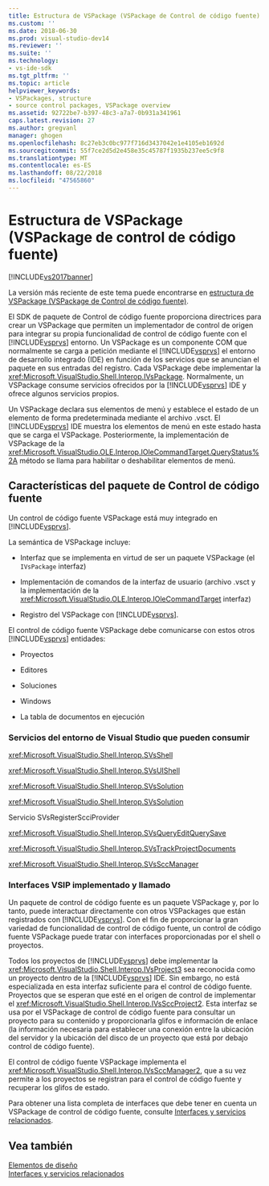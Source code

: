 ```yaml
---
title: Estructura de VSPackage (VSPackage de Control de código fuente) | Microsoft Docs
ms.custom: ''
ms.date: 2018-06-30
ms.prod: visual-studio-dev14
ms.reviewer: ''
ms.suite: ''
ms.technology:
- vs-ide-sdk
ms.tgt_pltfrm: ''
ms.topic: article
helpviewer_keywords:
- VSPackages, structure
- source control packages, VSPackage overview
ms.assetid: 92722be7-b397-48c3-a7a7-0b931a341961
caps.latest.revision: 27
ms.author: gregvanl
manager: ghogen
ms.openlocfilehash: 8c27eb3c0bc977f716d3437042e1e4105eb1692d
ms.sourcegitcommit: 55f7ce2d5d2e458e35c45787f1935b237ee5c9f8
ms.translationtype: MT
ms.contentlocale: es-ES
ms.lasthandoff: 08/22/2018
ms.locfileid: "47565860"
---
```

# <a name="vspackage-structure-source-control-vspackage"></a>Estructura de VSPackage (VSPackage de control de código fuente)
[!INCLUDE[vs2017banner](../../includes/vs2017banner.md)]

La versión más reciente de este tema puede encontrarse en [estructura de VSPackage (VSPackage de Control de código fuente)](https://docs.microsoft.com/visualstudio/extensibility/internals/vspackage-structure-source-control-vspackage).  
  
El SDK de paquete de Control de código fuente proporciona directrices para crear un VSPackage que permiten un implementador de control de origen para integrar su propia funcionalidad de control de código fuente con el [!INCLUDE[vsprvs](../../includes/vsprvs-md.md)] entorno. Un VSPackage es un componente COM que normalmente se carga a petición mediante el [!INCLUDE[vsprvs](../../includes/vsprvs-md.md)] el entorno de desarrollo integrado (IDE) en función de los servicios que se anuncian el paquete en sus entradas del registro. Cada VSPackage debe implementar la <xref:Microsoft.VisualStudio.Shell.Interop.IVsPackage>. Normalmente, un VSPackage consume servicios ofrecidos por la [!INCLUDE[vsprvs](../../includes/vsprvs-md.md)] IDE y ofrece algunos servicios propios.  
  
 Un VSPackage declara sus elementos de menú y establece el estado de un elemento de forma predeterminada mediante el archivo .vsct. El [!INCLUDE[vsprvs](../../includes/vsprvs-md.md)] IDE muestra los elementos de menú en este estado hasta que se carga el VSPackage. Posteriormente, la implementación de VSPackage de la <xref:Microsoft.VisualStudio.OLE.Interop.IOleCommandTarget.QueryStatus%2A> método se llama para habilitar o deshabilitar elementos de menú.  
  
## <a name="source-control-package-characteristics"></a>Características del paquete de Control de código fuente  
 Un control de código fuente VSPackage está muy integrado en [!INCLUDE[vsprvs](../../includes/vsprvs-md.md)].  
  
 La semántica de VSPackage incluye:  
  
-   Interfaz que se implementa en virtud de ser un paquete VSPackage (el `IVsPackage` interfaz)  
  
-   Implementación de comandos de la interfaz de usuario (archivo .vsct y la implementación de la <xref:Microsoft.VisualStudio.OLE.Interop.IOleCommandTarget> interfaz)  
  
-   Registro del VSPackage con [!INCLUDE[vsprvs](../../includes/vsprvs-md.md)].  
  
 El control de código fuente VSPackage debe comunicarse con estos otros [!INCLUDE[vsprvs](../../includes/vsprvs-md.md)] entidades:  
  
-   Proyectos  
  
-   Editores  
  
-   Soluciones  
  
-   Windows  
  
-   La tabla de documentos en ejecución  
  
### <a name="visual-studio-environment-services-that-may-be-consumed"></a>Servicios del entorno de Visual Studio que pueden consumir  
 <xref:Microsoft.VisualStudio.Shell.Interop.SVsShell>  
  
 <xref:Microsoft.VisualStudio.Shell.Interop.SVsUIShell>  
  
 <xref:Microsoft.VisualStudio.Shell.Interop.SVsSolution>  
  
 <xref:Microsoft.VisualStudio.Shell.Interop.SVsSolution>  
  
 Servicio SVsRegisterScciProvider  
  
 <xref:Microsoft.VisualStudio.Shell.Interop.SVsQueryEditQuerySave>  
  
 <xref:Microsoft.VisualStudio.Shell.Interop.SVsTrackProjectDocuments>  
  
 <xref:Microsoft.VisualStudio.Shell.Interop.SVsSccManager>  
  
### <a name="vsip-interfaces-implemented-and-called"></a>Interfaces VSIP implementado y llamado  
 Un paquete de control de código fuente es un paquete VSPackage y, por lo tanto, puede interactuar directamente con otros VSPackages que están registrados con [!INCLUDE[vsprvs](../../includes/vsprvs-md.md)]. Con el fin de proporcionar la gran variedad de funcionalidad de control de código fuente, un control de código fuente VSPackage puede tratar con interfaces proporcionadas por el shell o proyectos.  
  
 Todos los proyectos de [!INCLUDE[vsprvs](../../includes/vsprvs-md.md)] debe implementar la <xref:Microsoft.VisualStudio.Shell.Interop.IVsProject3> sea reconocida como un proyecto dentro de la [!INCLUDE[vsprvs](../../includes/vsprvs-md.md)] IDE. Sin embargo, no está especializada en esta interfaz suficiente para el control de código fuente. Proyectos que se esperan que esté en el origen de control de implementar el <xref:Microsoft.VisualStudio.Shell.Interop.IVsSccProject2>. Esta interfaz se usa por el VSPackage de control de código fuente para consultar un proyecto para su contenido y proporcionarla glifos e información de enlace (la información necesaria para establecer una conexión entre la ubicación del servidor y la ubicación del disco de un proyecto que está por debajo control de código fuente).  
  
 El control de código fuente VSPackage implementa el <xref:Microsoft.VisualStudio.Shell.Interop.IVsSccManager2>, que a su vez permite a los proyectos se registran para el control de código fuente y recuperar los glifos de estado.  
  
 Para obtener una lista completa de interfaces que debe tener en cuenta un VSPackage de control de código fuente, consulte [Interfaces y servicios relacionados](../../extensibility/internals/related-services-and-interfaces-source-control-vspackage.md).  
  
## <a name="see-also"></a>Vea también  
 [Elementos de diseño](../../extensibility/internals/source-control-vspackage-design-elements.md)   
 [Interfaces y servicios relacionados](../../extensibility/internals/related-services-and-interfaces-source-control-vspackage.md)

